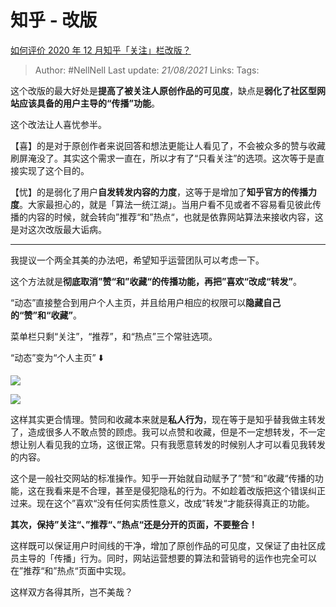 # 知乎 - 改版
[如何评价 2020 年 12 月知乎「关注」栏改版？](https://www.zhihu.com/question/435293923/answer/1632498918)

> Author: #NellNell
Last update: *21/08/2021*
Links:
Tags:

这个改版的最大好处是**提高了被关注人原创作品的可见度**，缺点是**弱化了社区型网站应该具备的用户主导的“传播”功能**。

这个改法让人喜忧参半。

【喜】的是对于原创作者来说回答和想法更能让人看见了，不会被众多的赞与收藏刷屏淹没了。其实这个需求一直在，所以才有了“只看关注”的选项。这次等于是直接实现了这个目的。

【忧】的是弱化了用户**自发转发内容的力度**，这等于是增加了**知乎官方的传播力度**。大家最担心的，就是「算法一统江湖」。当用户看不见或者不容易看见彼此传播的内容的时候，就会转向”推荐“和”热点“，也就是依靠网站算法来接收内容，这是对这次改版最大诟病。

---

我提议一个两全其美的办法吧，希望知乎运营团队可以考虑一下。

这个方法就是**彻底取消”赞“和”收藏“的传播功能，再把”喜欢“改成“转发”**。

“动态”直接整合到用户个人主页，并且给用户相应的权限可以**隐藏自己的“赞”和“收藏”**。

菜单栏只剩“关注”，“推荐”，和“热点”三个常驻选项。

“动态”变为“个人主页” ⬇️

![](https://pic2.zhimg.com/50/v2-521cc4fc804ecabc0d943d273f61bba5_720w.jpg?source=c8b7c179)

![](https://pic2.zhimg.com/80/v2-521cc4fc804ecabc0d943d273f61bba5_720w.jpg?source=c8b7c179)

这样其实更合情理。赞同和收藏本来就是**私人行为**，现在等于是知乎替我做主转发了，造成很多人不敢点赞的顾虑。我可以点赞和收藏，但是不一定想转发，不一定想让别人看见我的立场，这很正常。只有我愿意转发的时候别人才可以看见我转发的内容。

这个是一般社交网站的标准操作。知乎一开始就自动赋予了”赞“和”收藏“传播的功能，这在我看来是不合理，甚至是侵犯隐私的行为。不如趁着改版把这个错误纠正过来。现在这个”喜欢“没有任何实质性意义，改成”转发“才能获得真正的功能。

**其次，保持”关注“、”推荐“、”热点“还是分开的页面，不要整合！**

这样既可以保证用户时间线的干净，增加了原创作品的可见度，又保证了由社区成员主导的「传播」行为。同时，网站运营想要的算法和营销号的运作也完全可以在”推荐“和”热点“页面中实现。

这样双方各得其所，岂不美哉？
